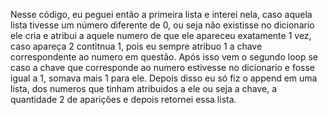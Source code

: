 Nesse código, eu peguei então a primeira lista e interei nela, caso aquela lista tivesse um número diferente de 0, ou seja não existisse no dicionario  ele cria e atribui a aquele numero de que ele apareceu exatamente 1 vez, caso apareça 2 contitnua 1, pois eu sempre atribuo 1 a chave correspondente ao numero em questão. Após isso vem o segundo loop se caso a chave que corresponde ao numero estivesse no dicionario e fosse igual a 1, somava mais 1 para ele.
Depois disso eu só fiz o append em uma lista, dos numeros que tinham atribuidos a ele ou seja a chave, a quantidade 2 de aparições e depois retornei essa lista.